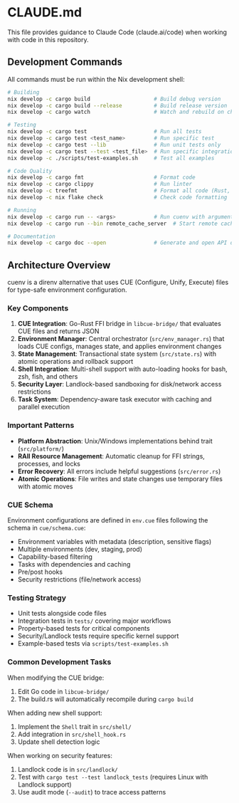 # CLAUDE.md

This file provides guidance to Claude Code (claude.ai/code) when working with code in this repository.

## Development Commands

All commands must be run within the Nix development shell:

```bash
# Building
nix develop -c cargo build                    # Build debug version
nix develop -c cargo build --release          # Build release version
nix develop -c cargo watch                    # Watch and rebuild on changes

# Testing
nix develop -c cargo test                     # Run all tests
nix develop -c cargo test <test_name>         # Run specific test
nix develop -c cargo test --lib               # Run unit tests only
nix develop -c cargo test --test <test_file>  # Run specific integration test
nix develop -c ./scripts/test-examples.sh     # Test all examples

# Code Quality
nix develop -c cargo fmt                      # Format code
nix develop -c cargo clippy                   # Run linter
nix develop -c treefmt                        # Format all code (Rust, Go, Nix, etc.)
nix develop -c nix flake check                # Check code formatting

# Running
nix develop -c cargo run -- <args>            # Run cuenv with arguments
nix develop -c cargo run --bin remote_cache_server  # Start remote cache server

# Documentation
nix develop -c cargo doc --open               # Generate and open API docs
```

## Architecture Overview

cuenv is a direnv alternative that uses CUE (Configure, Unify, Execute) files for type-safe environment configuration.

### Key Components

1. **CUE Integration**: Go-Rust FFI bridge in `libcue-bridge/` that evaluates CUE files and returns JSON
2. **Environment Manager**: Central orchestrator (`src/env_manager.rs`) that loads CUE configs, manages state, and applies environment changes
3. **State Management**: Transactional state system (`src/state.rs`) with atomic operations and rollback support
4. **Shell Integration**: Multi-shell support with auto-loading hooks for bash, zsh, fish, and others
5. **Security Layer**: Landlock-based sandboxing for disk/network access restrictions
6. **Task System**: Dependency-aware task executor with caching and parallel execution

### Important Patterns

- **Platform Abstraction**: Unix/Windows implementations behind trait (`src/platform/`)
- **RAII Resource Management**: Automatic cleanup for FFI strings, processes, and locks
- **Error Recovery**: All errors include helpful suggestions (`src/error.rs`)
- **Atomic Operations**: File writes and state changes use temporary files with atomic moves

### CUE Schema

Environment configurations are defined in `env.cue` files following the schema in `cue/schema.cue`:

- Environment variables with metadata (description, sensitive flags)
- Multiple environments (dev, staging, prod)
- Capability-based filtering
- Tasks with dependencies and caching
- Pre/post hooks
- Security restrictions (file/network access)

### Testing Strategy

- Unit tests alongside code files
- Integration tests in `tests/` covering major workflows
- Property-based tests for critical components
- Security/Landlock tests require specific kernel support
- Example-based tests via `scripts/test-examples.sh`

### Common Development Tasks

When modifying the CUE bridge:

1. Edit Go code in `libcue-bridge/`
2. The build.rs will automatically recompile during `cargo build`

When adding new shell support:

1. Implement the `Shell` trait in `src/shell/`
2. Add integration in `src/shell_hook.rs`
3. Update shell detection logic

When working on security features:

1. Landlock code is in `src/landlock/`
2. Test with `cargo test --test landlock_tests` (requires Linux with Landlock support)
3. Use audit mode (`--audit`) to trace access patterns
